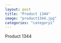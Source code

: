```yaml
---
layout: post
title: "Product 1344"
image: "product1344.jpg"
categories: "category1"
---
```

Product 1344
